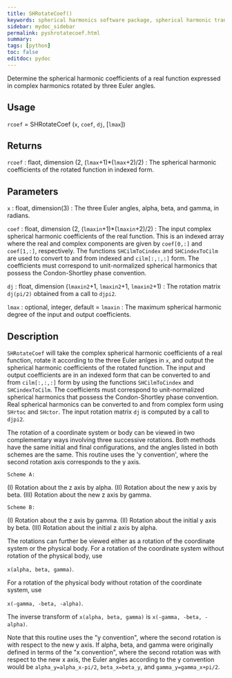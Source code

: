 ```yaml
---
title: SHRotateCoef()
keywords: spherical harmonics software package, spherical harmonic transform, legendre functions, multitaper spectral analysis, fortran, Python, gravity, magnetic field
sidebar: mydoc_sidebar
permalink: pyshrotatecoef.html
summary:
tags: [python]
toc: false
editdoc: pydoc
---
```


Determine the spherical harmonic coefficients of a real function expressed in complex harmonics rotated by three Euler angles.

## Usage

`rcoef` = SHRotateCoef (`x`, `coef`, `dj`, [`lmax`])

## Returns

`rcoef` : flaot, dimension (2, (`lmax`+1)\*(`lmax`+2)/2)
:   The spherical harmonic coefficients of the rotated function in indexed form.

## Parameters

`x` : float, dimension(3)
:   The three Euler angles, alpha, beta, and gamma, in radians.

`coef` : float, dimension (2, (`lmaxin`+1)\*(`lmaxin`+2)/2)
:   The input complex spherical harmonic coefficients of the real function. This is an indexed array where the real and complex components are given by `coef[0,:]` and `coef[1,:]`, respectively. The functions `SHCilmToCindex` and `SHCindexToCilm` are used to convert to and from indexed and `cilm[:,:,:]` form. The coefficients must correspond to unit-normalized spherical harmonics that possess the Condon-Shortley phase convention.

`dj` : float, dimension (`lmaxin2`+1, `lmaxin2`+1, `lmaxin2`+1)
:   The rotation matrix `dj(pi/2)` obtained from a call to `djpi2`.

`lmax` : optional, integer, default = `lmaxin`
:   The maximum spherical harmonic degree of the input and output coefficients.

## Description

`SHRotateCoef` will take the complex spherical harmonic coefficients of a real function, rotate it according to the three Euler anlges in `x`, and output the spherical harmonic coefficients of the rotated function. The input and output coefficients are in an indexed form that can be converted to and from `cilm[:,:,:]` form by using the functions `SHCilmToCindex` and `SHCindexToCilm`. The coefficients must correspond to unit-normalized spherical harmonics that possess the Condon-Shortley phase convention. Real spherical harmonics can be converted to and from complex form using `SHrtoc` and `SHctor`. The input rotation matrix `dj` is computed by a call to `djpi2`.

The rotation of a coordinate system or body can be viewed in two complementary ways involving three successive rotations. Both methods have the same initial and final configurations, and the angles listed in both schemes are the same. This routine uses the 'y convention', where the second rotation axis corresponds to the y axis.

`Scheme A:`

(I) Rotation about the z axis by alpha.
(II) Rotation about the new y axis by beta.
(III) Rotation about the new z axis by gamma.

`Scheme B:`

(I) Rotation about the z axis by gamma.
(II) Rotation about the initial y axis by beta.
(III) Rotation about the initial z axis by alpha.

The rotations can further be viewed either as a rotation of the coordinate system or the physical body. For a rotation of the coordinate system without rotation of the physical body, use 

`x(alpha, beta, gamma)`.

For a rotation of the physical body without rotation of the coordinate system, use 

`x(-gamma, -beta, -alpha)`.

The inverse transform of `x(alpha, beta, gamma)` is `x(-gamma, -beta, -alpha)`.

Note that this routine uses the "y convention", where the second rotation is with respect to the new y axis. If alpha, beta, and gamma were originally defined in terms of the "x convention", where the second rotation was with respect to the new x axis, the Euler angles according to the y convention would be `alpha_y=alpha_x-pi/2`, `beta_x=beta_y`, and `gamma_y=gamma_x+pi/2`.
